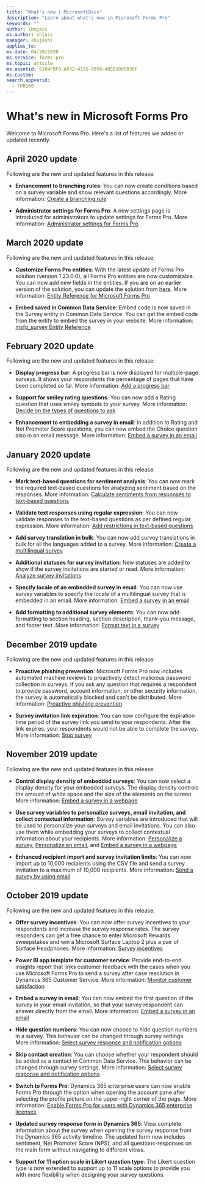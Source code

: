```yaml
---
title: "What's new | MicrosoftDocs"
description: "Learn about what's new in Microsoft Forms Pro"
keywords: ""
author: sbmjais
ms.author: shjais
manager: shujoshi
applies_to: 
ms.date: 04/20/2020
ms.service: forms-pro
ms.topic: article
ms.assetid: 6104FBF8-A032-4155-805B-4B5B5D00B30F
ms.custom: 
search.appverid:
  - FPR160
---
```


# What's new in Microsoft Forms Pro

Welcome to Microsoft Forms Pro. Here's a list of features we added or updated recently.

## April 2020 update

Following are the new and updated features in this release:

- **Enhancement to branching rules**: You can now create conditions based on a survey variable and show relevant questions accordingly. More information: [Create a branching rule](create-branching-rule.md)

- **Administrator settings for Forms Pro**: A new settings page is introduced for administrators to update settings for Forms Pro. More information: [Administrator settings for Forms Pro](admin-settings.md)

## March 2020 update

Following are the new and updated features in this release:

- **Customize Forms Pro entities**: With the latest update of Forms Pro solution (version 1.23.0.0), all Forms Pro entities are now customizable. You can now add new fields in the entities. If you are on an earlier version of the solution, you can update the solution from [here](https://appsource.microsoft.com/product/dynamics-365/mscrm.shimla?tab=Overview). More information: [Entity Reference for Microsoft Forms Pro](developer/forms-pro-reference.md)

- **Embed saved in Common Data Service**: Embed code is now saved in the Survey entity in Common Data Service. You can get the embed code from the entity to embed the survey in your website. More information: [msfp_survey Entity Reference](developer/reference/entities/msfp_survey.md)

## February 2020 update

Following are the new and updated features in this release:

- **Display progress bar**: A progress bar is now displayed for multiple-page surveys. It shows your respondents the percentage of pages that have been completed so far. More information: [Add a progress bar](invite-settings.md#add-a-progress-bar)

- **Support for smiley rating questions**: You can now add a Rating question that uses smiley symbols to your survey. More information: [Decide on the types of questions to ask](plan-survey.md#decide-the-question-type)

- **Enhancement to embedding a survey in email**: In addition to Rating and Net Promoter Score questions, you can now embed the Choice question also in an email message. More information: [Embed a survey in an email](send-survey-email.md#embed-survey-in-an-email)

## January 2020 update

Following are the new and updated features in this release:

- **Mark text-based questions for sentiment analysis**: You can now mark the required text-based questions for analyzing sentiment based on the responses. More information: [Calculate sentiments from responses to text-based questions](create-new-survey.md#calculate-sentiments-from-responses-to-text-based-questions)

- **Validate text responses using regular expression**: You can now validate responses to the text-based questions as per defined regular expression. More information: [Add restrictions in text-based questions](create-new-survey.md#add-restrictions-in-text-based-questions)

- **Add survey translation in bulk**: You can now add survey translations in bulk for all the languages added to a survey. More information: [Create a multilingual survey](create-multilingual-survey.md)

- **Additional statuses for survey invitation**: New statuses are added to show if the survey invitations are started or read. More information: [Analyze survey invitations](analyze-survey-invitations.md)

- **Specify locale of an embedded survey in email**: You can now use survey variables to specify the locale of a multilingual survey that is embedded in an email. More information: [Embed a survey in an email](send-survey-email.md#embed-a-survey-in-an-email)

- **Add formatting to additional survey elements**: You can now add formatting to section heading, section description, thank-you message, and footer text. More information: [Format text in a survey](survey-text-format.md)

## December 2019 update

Following are the new and updated features in this release:

- **Proactive phishing prevention**: Microsoft Forms Pro now includes automated machine reviews to proactively detect malicious password collection in surveys. If you ask any question that requires a respondent to provide password, account information, or other security information, the survey is automatically blocked and can't be distributed. More information: [Proactive phishing prevention](create-new-survey.md#proactive-phishing-prevention)

- **Survey invitation link expiration**: You can now configure the expiration time period of the survey link you send to your respondents. After the link expires, your respondents would not be able to complete the survey. More information: [Stop survey](invite-settings.md#stop-survey)

## November 2019 update

Following are the new and updated features in this release:

- **Control display density of embedded surveys**: You can now select a display density for your embedded surveys. The display density controls the amount of white space and the size of the elements on the screen. More information: [Embed a survey in a webpage](embed-web-page.md)
  
- **Use survey variables to personalize surveys, email invitation, and collect contextual information**: Survey variables are introduced that will be used to personalize your surveys and email invitations. You can also use them while embedding your surveys to collect contextual information about your recipients. More information: [Personalize a survey](personalize-survey.md), [Personalize an email](send-survey-email.md#personalize-an-email), and [Embed a survey in a webpage](embed-web-page.md)
  
- **Enhanced recipient import and survey invitation limits**: You can now import up to 10,000 recipients using the CSV file and send a survey invitation to a maximum of 10,000 recipients. More information: [Send a survey by using email](send-survey-email.md)


## October 2019 update

Following are the new and updated features in this release:

- **Offer survey incentives**: You can now offer survey incentives to your respondents and increase the survey response rates. The survey responders can get a free chance to enter Microsoft Rewards sweepstakes and win a Microsoft Surface Laptop 2 plus a pair of Surface Headphones. More information: [Survey incentives](survey-incentives.md)

- **Power BI app template for customer service**: Provide end-to-end insights report that links customer feedback with the cases when you use Microsoft Forms Pro to send a survey after case resolution in Dynamics 365 Customer Service. More information: [Monitor customer satisfaction](customer-satisfaction-app.md)

- **Embed a survey in email**: You can now embed the first question of the survey in your email invitation, so that your survey respondent can answer directly from the email. More information: [Embed a survey in an email](send-survey-email.md#embed-survey-in-an-email)

- **Hide question numbers**: You can now choose to hide question numbers in a survey. This behavior can be changed through survey settings. More information: [Select survey response and notification options](invite-settings.md#survey-response-options)

- **Skip contact creation**: You can choose whether your respondent should be added as a contact in Common Data Service. This behavior can be changed through survey settings. More information: [Select survey response and notification options](invite-settings.md#survey-response-options)

- **Switch to Forms Pro**: Dynamics 365 enterprise users can now enable Forms Pro through the option when opening the account pane after selecting the profile picture on the upper-right corner of the page. More information: [Enable Forms Pro for users with Dynamics 365 enterprise licenses](purchase.md#enable-forms-pro-for-users-with-dynamics-365-enterprise-licenses)
 
- **Updated survey response form in Dynamics 365**: View complete information about the survey when opening the survey response from the Dynamics 365 activity timeline. The updated form now includes sentiment, Net Promoter Score (NPS), and all questions-responses on the main form without navigating to different views.
 
- **Support for 11 option scale in Likert question type**: The Likert question type is now extended to support up to 11 scale options to provide you with more flexibility when designing your survey questions.
